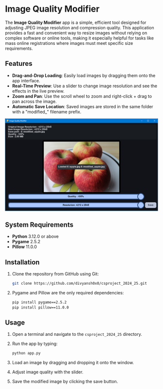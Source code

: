 # Image Quality Modifier

The **Image Quality Modifier** app is a simple, efficient tool designed for adjusting JPEG image resolution and compression quality. This application provides a fast and convenient way to resize images without relying on complex software or online tools, making it especially helpful for tasks like mass online registrations where images must meet specific size requirements.

## Features

- **Drag-and-Drop Loading**: Easily load images by dragging them onto the app interface.
- **Real-Time Preview**: Use a slider to change image resolution and see the effects in the live preview.
- **Zoom and Pan**: Use the scroll wheel to zoom and right-click + drag to pan across the image.
- **Automatic Save Location**: Saved images are stored in the same folder with a "modified_" filename prefix.


![ImageQualityModifierTest](ImageQualityModifierTest.png)

## System Requirements

- **Python** 3.12.0 or above
- **Pygame** 2.5.2
- **Pillow** 11.0.0


## Installation

1. Clone the repository from GitHub using Git:

   ```bash
   git clone https://github.com/divyansh0x0/csproject_2024_25.git
   ```

2. Pygame and Pillow are the only required dependencies:

   ```bash
   pip install pygame==2.5.2
   pip install pillow==11.0.0
   ```

## Usage

1. Open a terminal and navigate to the `csproject_2024_25` directory.
2. Run the app by typing:

   ```bash
   python app.py
   ```

3. Load an image by dragging and dropping it onto the window.
4. Adjust image quality with the slider.
5. Save the modified image by clicking the save button.
